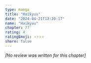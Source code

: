 ```yaml
---
type: manga
title: "Haikyuu"
date: "2024-04-21T12:20:17"
name: "Haikyuu"
chapter: 77
rating: 4
ratingEmoji: ⭐️⭐️⭐️⭐️
share: false
---
```


_[No review was written for this chapter]_
